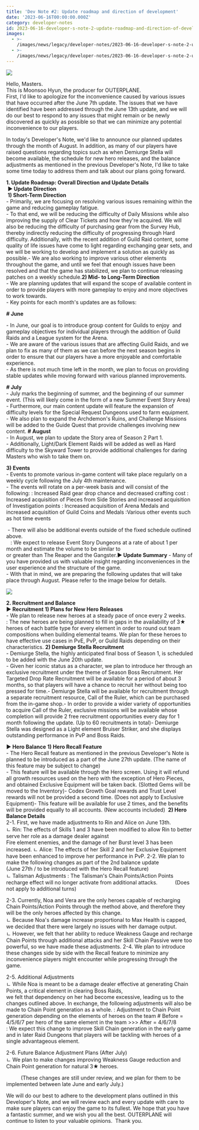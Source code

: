 ```yaml
---
title: 'Dev Note #2: Update roadmap and direction of development'
date: '2023-06-16T00:00:00.000Z'
category: developer-notes
id: 2023-06-16-developer-s-note-2-update-roadmap-and-direction-of-development
images:
  - >-
    /images/news/legacy/developer-notes/2023-06-16-developer-s-note-2-update-roadmap-and-direction-of-development/aa5d1430279944c9971475fe55ffc6d6_002.webp
  - >-
    /images/news/legacy/developer-notes/2023-06-16-developer-s-note-2-update-roadmap-and-direction-of-development/b4a658ab19e542478f487d69581929d8.webp
---
```


![](/images/news/legacy/developer-notes/2023-06-16-developer-s-note-2-update-roadmap-and-direction-of-development/aa5d1430279944c9971475fe55ffc6d6_002.webp)

Hello, Masters.                                                                                          
This is Moonsoo Hyun, the producer for OUTERPLANE.  
First, I'd like to apologize for the inconvenience caused by various issues that have occurred after the June 7th update. The issues that we have identified have been addressed through the June 13th update, and we will do our best to respond to any issues that might remain or be newly discovered as quickly as possible so that we can minimize any potential inconvenience to our players.                            

In today's Developer's Note, we'd like to announce our planned updates through the month of August. In addition, as many of our players have raised questions regarding topics such as when Demiurge Stella will become available, the schedule for new hero releases, and the balance adjustments as mentioned in the previous Developer's Note, I'd like to take some time today to address them and talk about our plans going forward.

**1\. Update Roadmap: Overall Direction and Update Details**  
 **▶ Update Direction**  
 **1) Short-Term Direction**  
\- Primarily, we are focusing on resolving various issues remaining within the game and reducing gameplay fatigue.  
\- To that end, we will be reducing the difficulty of Daily Missions while also improving the supply of Clear Tickets and how they're acquired. We will also be reducing the difficulty of purchasing gear from the Survey Hub, thereby indirectly reducing the difficulty of progressing through Hard difficulty. Additionally, with the recent addition of Guild Raid content, some quality of life issues have come to light regarding exchanging gear sets, and we will be working to develop and implement a solution as quickly as possible.- We are also working to improve various other elements throughout the game, and until we feel that enough issues have been resolved and that the game has stabilized, we plan to continue releasing patches on a weekly schedule.**2) Mid- to Long-Term Direction**  
\- We are planning updates that will expand the scope of available content in order to provide players with more gameplay to enjoy and more objectives to work towards.  
\- Key points for each month's updates are as follows:

**\# June**

\- In June, our goal is to introduce group content for Guilds to enjoy  and gameplay objectives for individual players through the addition of Guild Raids and a League system for the Arena.  
\- We are aware of the various issues that are affecting Guild Raids, and we plan to fix as many of them as we can before the next season begins in order to ensure that our players have a more enjoyable and comfortable experience.  
\- As there is not much time left in the month, we plan to focus on providing stable updates while moving forward with various planned improvements.

  
**\# July**  
\- July marks the beginning of summer, and the beginning of our summer event. (This will likely come in the form of a new Summer Event Story Area)  
\- Furthermore, our main content update will feature the expansion of difficulty levels for the Special Request Dungeons used to farm equipment. - We also plan to expand the Archdemon's Ruins, and Challenge Missions will be added to the Guide Quest that provide challenges involving new content. **\# August**  
\- In August, we plan to update the Story area of Season 2 Part 1.  
\- Additionally, Light/Dark Element Raids will be added as well as Hard difficulty to the Skyward Tower to provide additional challenges for daring Masters who wish to take them on.

**3) Events**  
\- Events to promote various in-game content will take place regularly on a weekly cycle following the July 4th maintenance.  
\- The events will rotate on a per-week basis and will consist of the following: : Increased Raid gear drop chance and decreased crafting cost : Increased acquisition of Pieces from Side Stories and increased acquisition of Investigation points : Increased acquisition of Arena Medals and increased acquisition of Guild Coins and Medals :Various other events such as hot time events

 - There will also be additional events outside of the fixed schedule outlined above.  
   : We expect to release Event Story Dungeons at a rate of about 1 per month and estimate the volume to be similar to  
or greater than The Reaper and the Gangster.**▶ Update Summary** \- Many of you have provided us with valuable insight regarding inconveniences in the user experience and the structure of the game.  
\- With that in mind, we are preparing the following updates that will take place through August. Please refer to the image below for details.

![](/images/news/legacy/developer-notes/2023-06-16-developer-s-note-2-update-roadmap-and-direction-of-development/b4a658ab19e542478f487d69581929d8.webp)

  
**2\. Recruitment and Balance  
▶ Recruitment** **1) Plans for New Hero Releases**  
\- We plan to release new heroes at a steady pace of once every 2 weeks.  
: The new heroes are being planned to fill in gaps in the availability of 3★ heroes of each battle type for every element in order to round out team compositions when building elemental teams. We plan for these heroes to have effective use cases in PvE, PvP, or Guild Raids depending on their characteristics. **2) Demiurge Stella Recruitment**  
\- Demiurge Stella, the highly anticipated final boss of Season 1, is scheduled to be added with the June 20th update.  
\- Given her iconic status as a character, we plan to introduce her through an exclusive recruitment under the theme of Season Boss Recruitment. Her Targeted Drop Rate Recruitment will be available for a period of about 3 months, so that players will have a chance to recruit her without being too pressed for time.- Demiurge Stella will be available for recruitment through a separate recruitment resource, Call of the Ruler, which can be purchased from the in-game shop.- In order to provide a wider variety of opportunities to acquire Call of the Ruler, exclusive missions will be available whose completion will provide 2 free recruitment opportunities every day for 1 month following the update. (Up to 60 recruitments in total)- Demiurge Stella was designed as a Light element Bruiser Striker, and she displays outstanding performance in PvP and Boss Raids.

**▶ Hero Balance** **1) Hero Recall Feature**  
\- The Hero Recall feature as mentioned in the previous Developer's Note is planned to be introduced as a part of the June 27th update. (The name of this feature may be subject to change)  
\- This feature will be available through the Hero screen. Using it will refund all growth resources used on the hero with the exception of Hero Pieces, and obtained Exclusive Equipment will be taken back. (Slotted Gems will be moved to the Inventory)- Codex Growth Goal rewards and Trust Level rewards will not be provided a second time. (Does not apply to Exclusive Equipment)- This feature will be available for use 2 times, and the benefits will be provided equally to all accounts. (New accounts included)  **2) Hero Balance Details**  
2-1. First, we have made adjustments to Rin and Alice on June 13th.  
ㄴ Rin: The effects of Skills 1 and 3 have been modified to allow Rin to better serve her role as a damage dealer against  
Fire element enemies, and the damage of her Burst level 3 has been increased. ㄴ Alice: The effects of her Skill 2 and her Exclusive Equipment have been enhanced to improve her performance in PvP. 2-2. We plan to make the following changes as part of the 2nd balance update  
(June 27th / to be introduced with the Hero Recall feature)  
ㄴ Talisman Adjustments : The Talisman's Chain Points/Action Points recharge effect will no longer activate from additional attacks.            (Does not apply to additional turns)

  
2-3. Currently, Noa and Vera are the only heroes capable of recharging Chain Points/Action Points through the method above, and therefore they will be the only heroes affected by this change.  
ㄴ Because Noa's damage increase proportional to Max Health is capped, we decided that there were largely no issues with her damage output.  
ㄴ However, we felt that her ability to reduce Weakness Gauge and recharge Chain Points through additional attacks and her Skill Chain Passive were too powerful, so we have made these adjustments. 2-4. We plan to introduce these changes side by side with the Recall feature to minimize any inconvenience players might encounter while progressing through the game.  
  

2-5. Additional Adjustments  
ㄴ While Noa is meant to be a damage dealer effective at generating Chain Points, a critical element in clearing Boss Raids,  
we felt that dependency on her had become excessive, leading us to the changes outlined above. In exchange, the following adjustments will also be made to Chain Point generation as a whole. : Adjustment to Chain Point generation depending on the elements of heroes on the team # Before = 4/5/6/7 per hero of the same element in the team >>> After = 4/6/7/8            : We expect this change to improve Skill Chain generation in the early game and in later Raid Dungeons that players will be tackling with heroes of a single advantageous element.    

2-6. Future Balance Adjustment Plans (After July)  
ㄴ We plan to make changes improving Weakness Gauge reduction and Chain Point generation for natural 3★ heroes.

          (These changes are still under review, and we plan for them to be implemented between late June and early July.)  
  
We will do our best to adhere to the development plans outlined in this Developer's Note, and we will review each and every update with care to make sure players can enjoy the game to its fullest. We hope that you have a fantastic summer, and we wish you all the best. OUTERPLANE will continue to listen to your valuable opinions.  Thank you.

